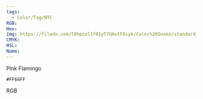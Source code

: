 ```yaml
---
tags:
  - Color/Tag/NTC
RGB:
Hex:
img: https://filedn.com/l0hpzxl1f01yT7GHxtF8cyk/Color%20Snake/standard_csv_to_svg/FF66FF.svg
CMYK:
HSL:
Name:
---
```

Pink Flamingo
```palette
#FF66FF
```
RGB
